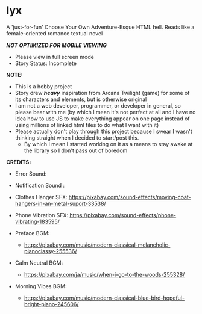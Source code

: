 # lyx
A 'just-for-fun' Choose Your Own Adventure-Esque HTML hell. Reads like a female-oriented romance textual novel

***NOT OPTIMIZED FOR MOBILE VIEWING***
- Please view in full screen mode
- Story Status: Incomplete

**NOTE:**
- This is a hobby project
- Story drew ***heavy*** inspiration from Arcana Twilight (game) for some of its characters and elements, but is otherwise original
- I am not a web developer, programmer, or developer in general, so please bear with me (by which I mean it's not perfect at all and I have no idea how to use JS to make everything appear on one page instead of using millions of linked html files to do what I want with it)
- Please actually don't play through this project because I swear I wasn't thinking straight when I decided to start/post this.
  - By which I mean I started working on it as a means to stay awake at the library so I don't pass out of boredom

**CREDITS:**
- Error Sound: 
- Notification Sound : 
- Clothes Hanger SFX: https://pixabay.com/sound-effects/moving-coat-hangers-in-an-metal-suport-33538/
- Phone Vibration SFX: https://pixabay.com/sound-effects/phone-vibrating-183595/
  
- Preface BGM:
  - https://pixabay.com/music/modern-classical-melancholic-pianoclassy-255536/
- Calm Neutral BGM:
  - https://pixabay.com/ja/music/when-i-go-to-the-woods-255328/
- Morning Vibes BGM:
  - https://pixabay.com/music/modern-classical-blue-bird-hopeful-bright-piano-245606/ 

